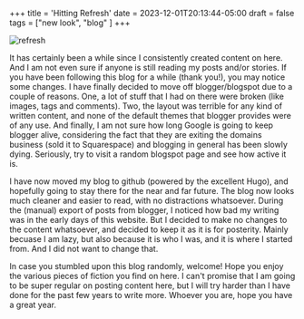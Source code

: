 +++
title = 'Hitting Refresh'
date = 2023-12-01T20:13:44-05:00
draft = false
tags = ["new look", "blog" ]
+++

![refresh](/../../img/refresh.jpg)

It has certainly been a while since I consistently created content on here. And I am not even sure if anyone is still reading my posts and/or stories. If you have been following this blog for a while (thank you!), you may notice some changes. I have finally decided to move off blogger/blogspot due to a couple of reasons. One, a lot of stuff that I had on there were broken (like images, tags and comments). Two, the layout was terrible for any kind of written content, and none of the default themes that blogger provides were of any use. And finally, I am not sure how long Google is going to keep blogger alive, considering the fact that they are exiting the domains business (sold it to Squarespace) and blogging in general has been slowly dying. Seriously, try to visit a random blogspot page and see how active it is. 

I have now moved my blog to github (powered by the excellent Hugo), and hopefully going to stay there for the near and far future. The blog now looks much cleaner and easier to read, with no distractions whatsoever. During the (manual) export of posts from blogger, I noticed how bad my writing was in the early days of this website. But I decided to make no changes to the content whatsoever, and decided to keep it as it is for posterity. Mainly becuase I am lazy, but also because it is who I was, and it is where I started from. And I did not want to change that. 

In case you stumbled upon this blog randomly, welcome! Hope you enjoy the various pieces of fiction you find on here. I can't promise that I am going to be super regular on posting content here, but I will try harder than I have done for the past few years to write more. Whoever you are, hope you have a great year. 